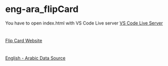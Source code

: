 # eng-ara_flipCard

You have to open index.html with VS Code Live server 
[VS Code Live Server](https://marketplace.visualstudio.com/items?itemName=ritwickdey.LiveServer)
# 
[Flip Card Website](https://alhassanmohamed2.github.io/eng-ara_flipCard/)
#
[English - Arabic Data Source ](https://www.kaggle.com/datasets/samirmoustafa/arabic-to-english-translation-sentences)
